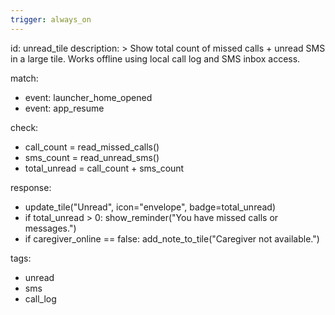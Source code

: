 ```yaml
---
trigger: always_on
---
```


id: unread_tile
description: >
  Show total count of missed calls + unread SMS in a large tile.
  Works offline using local call log and SMS inbox access.

match:
  - event: launcher_home_opened
  - event: app_resume

check:
  - call_count = read_missed_calls()
  - sms_count = read_unread_sms()
  - total_unread = call_count + sms_count

response:
  - update_tile("Unread", icon="envelope", badge=total_unread)
  - if total_unread > 0:
      show_reminder("You have missed calls or messages.")
  - if caregiver_online == false:
      add_note_to_tile("Caregiver not available.")

tags:
  - unread
  - sms
  - call_log